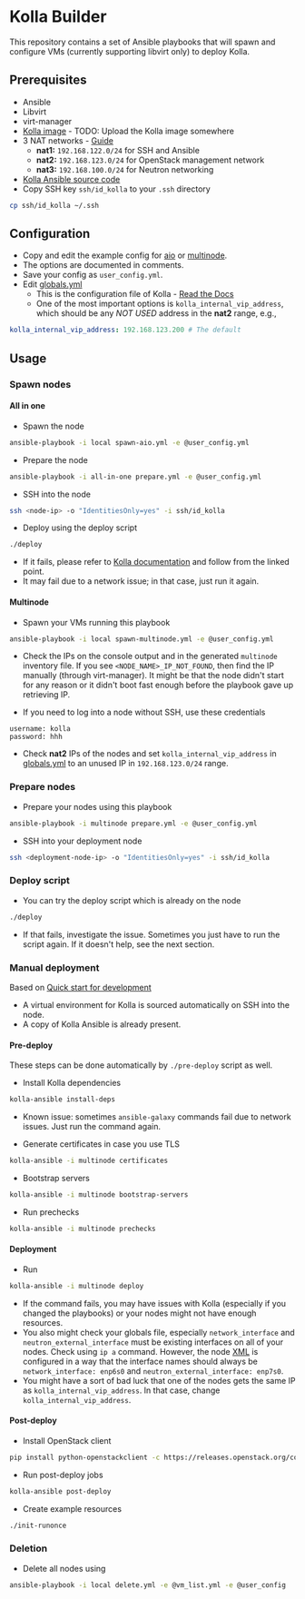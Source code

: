 # Kolla Builder

This repository contains a set of Ansible playbooks that will spawn and configure VMs (currently supporting libvirt only) to deploy Kolla.

## Prerequisites

- Ansible
- Libvirt
- virt-manager
- [Kolla image](#) - TODO: Upload the Kolla image somewhere
- 3 NAT networks - [Guide](https://gulraezgulshan.medium.com/virtual-networking-in-linux-b1abcb983e72)
    - **nat1:** `192.168.122.0/24` for SSH and Ansible
    - **nat2:** `192.168.123.0/24` for OpenStack management network
    - **nat3:** `192.168.100.0/24` for Neutron networking
- [Kolla Ansible source code](https://github.com/openstack/kolla-ansible)
- Copy SSH key `ssh/id_kolla` to your `.ssh` directory

```bash
cp ssh/id_kolla ~/.ssh
```

## Configuration

- Copy and edit the example config for [aio](example-config-aio.yml) or [multinode](example-config-multinode.yml).
- The options are documented in comments.
- Save your config as `user_config.yml`.
- Edit [globals.yml](kolla-files/globals.yml)
    - This is the configuration file of Kolla - [Read the Docs](#)
    - One of the most important options is `kolla_internal_vip_address`, which should be any *NOT USED* address in the **nat2** range, e.g.,

```yaml
kolla_internal_vip_address: 192.168.123.200 # The default
```

## Usage

### Spawn nodes

#### All in one

- Spawn the node

```bash
ansible-playbook -i local spawn-aio.yml -e @user_config.yml
```

- Prepare the node

```bash
ansible-playbook -i all-in-one prepare.yml -e @user_config.yml
```

- SSH into the node

```bash
ssh <node-ip> -o "IdentitiesOnly=yes" -i ssh/id_kolla
```

- Deploy using the deploy script

```bash
./deploy
```

- If it fails, please refer to [Kolla documentation](https://docs.openstack.org/kolla-ansible/latest/user/quickstart.html#install-ansible-galaxy-requirements) and follow from the linked point.
- It may fail due to a network issue; in that case, just run it again.

#### Multinode

- Spawn your VMs running this playbook

```bash
ansible-playbook -i local spawn-multinode.yml -e @user_config.yml
```

- Check the IPs on the console output and in the generated `multinode` inventory file. If you see `<NODE_NAME>_IP_NOT_FOUND`, then find the IP manually (through virt-manager). It might be that the node didn't start for any reason or it didn't boot fast enough before the playbook gave up retrieving IP.

- If you need to log into a node without SSH, use these credentials

```
username: kolla
password: hhh
```

- Check **nat2** IPs of the nodes and set `kolla_internal_vip_address` in [globals.yml](kolla-files/globals.yml) to an unused IP in `192.168.123.0/24` range.

### Prepare nodes

- Prepare your nodes using this playbook

```bash
ansible-playbook -i multinode prepare.yml -e @user_config.yml
```

- SSH into your deployment node

```bash
ssh <deployment-node-ip> -o "IdentitiesOnly=yes" -i ssh/id_kolla
```

### Deploy script

- You can try the deploy script which is already on the node

```bash
./deploy
```

- If that fails, investigate the issue. Sometimes you just have to run the script again. If it doesn't help, see the next section.

### Manual deployment

Based on [Quick start for development](https://docs.openstack.org/kolla-ansible/latest/user/quickstart-development.html)

- A virtual environment for Kolla is sourced automatically on SSH into the node.
- A copy of Kolla Ansible is already present.

#### Pre-deploy

These steps can be done automatically by `./pre-deploy` script as well.

- Install Kolla dependencies

```bash
kolla-ansible install-deps
```

- Known issue: sometimes `ansible-galaxy` commands fail due to network issues. Just run the command again.

- Generate certificates in case you use TLS

```bash
kolla-ansible -i multinode certificates
```

- Bootstrap servers

```bash
kolla-ansible -i multinode bootstrap-servers
```

- Run prechecks

```bash
kolla-ansible -i multinode prechecks
```

#### Deployment

- Run

```bash
kolla-ansible -i multinode deploy
```

- If the command fails, you may have issues with Kolla (especially if you changed the playbooks) or your nodes might not have enough resources.
- You also might check your globals file, especially `network_interface` and `neutron_external_interface` must be existing interfaces on all of your nodes.
Check using `ip a` command. However, the node [XML](roles/create_vm/templates/kolla-node.xml.j2) is configured in a way that the interface names should always be
`network_interface: enp6s0` and `neutron_external_interface: enp7s0`.
- You might have a sort of bad luck that one of the nodes gets the same IP as `kolla_internal_vip_address`. In that case, change `kolla_internal_vip_address`.

#### Post-deploy

- Install OpenStack client

```bash
pip install python-openstackclient -c https://releases.openstack.org/constraints/upper/master
```

- Run post-deploy jobs

```bash
kolla-ansible post-deploy
```

- Create example resources

```bash
./init-runonce
```

### Deletion

- Delete all nodes using

```bash
ansible-playbook -i local delete.yml -e @vm_list.yml -e @user_config
```
